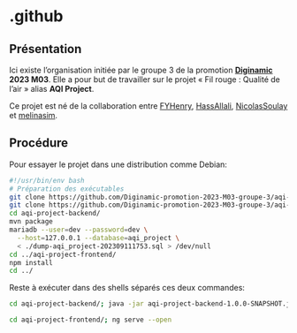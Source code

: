 # .github

## Présentation

Ici existe l’organisation initiée par le groupe 3 de la promotion
**[Diginamic](https://www.diginamic.fr/) 2023 M03**.
Elle a pour but de travailler sur le projet « Fil rouge : Qualité de l’air »
alias **AQI Project**.

Ce projet est né de la collaboration entre
[FYHenry](https://github.com/FYHenry),
[HassAllali](https://github.com/HassAllali),
[NicolasSoulay](https://github.com/NicolasSoulay) et
[melinasim](https://github.com/melinasim).

## Procédure

Pour essayer le projet dans une distribution comme Debian:

```sh
#!/usr/bin/env bash
# Préparation des exécutables
git clone https://github.com/Diginamic-promotion-2023-M03-groupe-3/aqi-project-frontend.git
git clone https://github.com/Diginamic-promotion-2023-M03-groupe-3/aqi-project-backend.git
cd aqi-project-backend/
mvn package
mariadb --user=dev --password=dev \
  --host=127.0.0.1 --database=aqi_project \
  < ./dump-aqi_project-202309111753.sql > /dev/null
cd ../aqi-project-frontend/
npm install
cd ../
```

Reste à exécuter dans des shells séparés ces deux commandes:

```sh
cd aqi-project-backend/; java -jar aqi-project-backend-1.0.0-SNAPSHOT.jar
```

```sh
cd aqi-project-frontend/; ng serve --open
```
